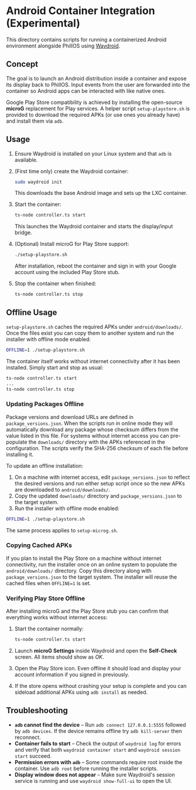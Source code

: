 # Android Container Integration (Experimental)

This directory contains scripts for running a containerized Android environment alongside PhillOS using [Waydroid](https://waydro.id/).

## Concept

The goal is to launch an Android distribution inside a container and expose its display back to PhillOS. Input events from the user are forwarded into the container so Android apps can be interacted with like native ones.

Google Play Store compatibility is achieved by installing the open-source **microG** replacement for Play services. A helper script `setup-playstore.sh` is provided to download the required APKs (or use ones you already have) and install them via `adb`.

## Usage

1. Ensure Waydroid is installed on your Linux system and that `adb` is available.
2. (First time only) create the Waydroid container:

   ```bash
   sudo waydroid init
   ```

   This downloads the base Android image and sets up the LXC container.
3. Start the container:

   ```bash
   ts-node controller.ts start
   ```

   This launches the Waydroid container and starts the display/input bridge.

3. (Optional) Install microG for Play Store support:

   ```bash
   ./setup-playstore.sh
   ```

   After installation, reboot the container and sign in with your Google account using the included Play Store stub.

4. Stop the container when finished:

   ```bash
   ts-node controller.ts stop
   ```

## Offline Usage

`setup-playstore.sh` caches the required APKs under `android/downloads/`. Once the
files exist you can copy them to another system and run the installer with
offline mode enabled:

```bash
OFFLINE=1 ./setup-playstore.sh
```

The container itself works without internet connectivity after it has been
installed. Simply start and stop as usual:

```bash
ts-node controller.ts start
...
ts-node controller.ts stop
```

### Updating Packages Offline

Package versions and download URLs are defined in `package_versions.json`.
When the scripts run in online mode they will automatically download any
package whose checksum differs from the value listed in this file. For
systems without internet access you can pre-populate the `downloads/`
directory with the APKs referenced in the configuration. The scripts
verify the SHA-256 checksum of each file before installing it.

To update an offline installation:

1. On a machine with internet access, edit `package_versions.json` to
   reflect the desired versions and run either setup script once so the
   new APKs are downloaded to `android/downloads/`.
2. Copy the updated `downloads/` directory and `package_versions.json`
   to the target system.
3. Run the installer with offline mode enabled:

```bash
OFFLINE=1 ./setup-playstore.sh
```

The same process applies to `setup-microg.sh`.

### Copying Cached APKs

If you plan to install the Play Store on a machine without internet
connectivity, run the installer once on an online system to populate the
`android/downloads/` directory. Copy this directory along with
`package_versions.json` to the target system. The installer will reuse
the cached files when `OFFLINE=1` is set.

### Verifying Play Store Offline

After installing microG and the Play Store stub you can confirm that
everything works without internet access:

1. Start the container normally:

   ```bash
   ts-node controller.ts start
   ```

2. Launch **microG Settings** inside Waydroid and open the **Self-Check**
   screen. All items should show as *OK*.
3. Open the Play Store icon. Even offline it should load and display
   your account information if you signed in previously.
4. If the store opens without crashing your setup is complete and you
   can sideload additional APKs using `adb install` as needed.

## Troubleshooting

* **`adb` cannot find the device** – Run `adb connect 127.0.0.1:5555`
  followed by `adb devices`. If the device remains offline try
  `adb kill-server` then reconnect.
* **Container fails to start** – Check the output of `waydroid log`
  for errors and verify that both `waydroid container start` and
  `waydroid session start` succeed.
* **Permission errors with `adb`** – Some commands require root inside
  the container. Use `adb root` before running the installer scripts.
* **Display window does not appear** – Make sure Waydroid's session
  service is running and use `waydroid show-full-ui` to open the UI.
